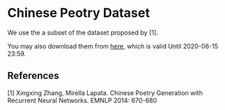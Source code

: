 # Chinese Peotry Dataset

We use the a subset of the dataset proposed by [1]. 

You may also download them from [here](https://disk.pku.edu.cn:443/link/2A162D0CB82424AF9E62113192ED75BA), which is valid Until 2020-06-15 23:59.

## References

[1] Xingxing Zhang, Mirella Lapata. Chinese Poetry Generation with Recurrent Neural Networks. EMNLP 2014: 670-680